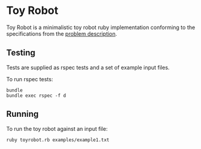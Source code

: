 Toy Robot
=========

Toy Robot is a minimalistic toy robot ruby implementation conforming to the specifications from the [problem description](PROBLEM.md).

Testing
-------

Tests are supplied as rspec tests and a set of example input files.

To run rspec tests:

```
bundle
bundle exec rspec -f d
```

Running
-------

To run the toy robot against an input file:

```
ruby toyrobot.rb examples/example1.txt
```
